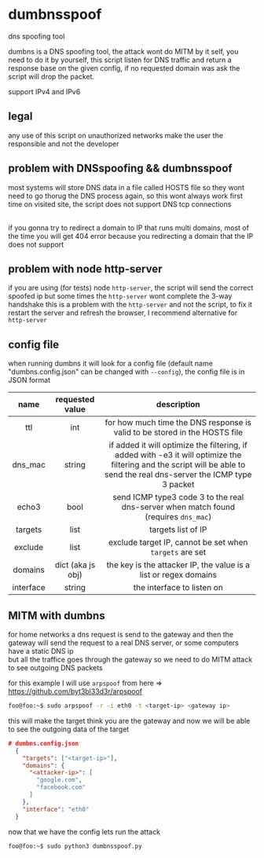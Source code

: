 # dumbnsspoof
dns spoofing tool

dumbns is a DNS spoofing tool, the attack wont do MITM by it self, you need to do it by yourself, this script listen for DNS traffic and return a response base on the given config, if no requested domain was ask the script will drop the packet.

support IPv4 and IPv6

## legal
any use of this script on unauthorized networks make the user the responsible and not the developer

## problem with DNSspoofing && dumbnsspoof
most systems will store DNS data in a file called HOSTS file so they wont need to go thorug the DNS process again, so this wont always work first time
on visited site, the script does not support DNS tcp connections<br><br>

if you gonna try to redirect a domain to IP that runs multi domains, most of the time you will get 404 error because you redirecting
a domain that the IP does not support

## problem with node http-server
if you are using (for tests) node `http-server`, the script will send the correct spoofed ip but some times the `http-server` wont complete the 3-way handshake
this is a problem with the `http-server` and not the script, to fix it restart the server and refresh the browser, I recommend alternative for `http-server` 

## config file
when running dumbns it will look for a config file (default name "dumbns.config.json" can be changed with `--config`), the config file is in JSON format

|    name   |  requested value  |                                                                                description                                                                               |
|:---------:|:-----------------:|:------------------------------------------------------------------------------------------------------------------------------------------------------------------------:|
|    ttl    |        int        |                                                for how much time the DNS response is valid to be stored in the HOSTS file                                                |
|  dns_mac  |       string      | if added it will optimize the filtering, if added with -e3 it will optimize the filtering and the script will be able to send the real dns-server the ICMP type 3 packet |
|   echo3   |        bool       |                                            send ICMP type3 code 3 to the real dns-server when match found (requires `dns_mac`)                                           |
|  targets  |        list       |                                                                            targets list of IP                                                                            |
|  exclude  |        list       |                                                          exclude target IP, cannot be set when `targets` are set                                                         |
|  domains  | dict (aka js obj) |                                                     the key is the attacker IP, the value is a list or regex domains                                                     |
| interface |       string      |                                                                        the interface to listen on                                                                        |

## MITM with dumbns
for home networks a dns request is send to the gateway and then the gateway will send the request to a real DNS server, or some computers have a static DNS ip <br>
but all the traffice goes through the gateway so we need to do MITM attack to see outgoing DNS packets

for this example I will use `arpspoof` from here => https://github.com/byt3bl33d3r/arpspoof <br>

```sh
foo@foo:~$ sudo arpspoof -r -i eth0 -t <target-ip> <gateway ip>
```
this will make the target think you are the gateway and now we will be able to see the outgoing data of the target

```json
# dumbns.config.json
  {
    "targets": ["<target-ip>"],
    "domains": {
      "<attacker-ip>": [
        "google.com",
        "facebook.com"
      ]
    },
    "interface": "eth0"
  }
```
now that we have the config lets run the attack

```sh
foo@foo:~$ sudo python3 dumbnsspoof.py
```



